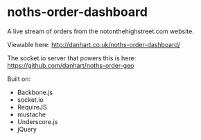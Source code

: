 noths-order-dashboard
=====================

A live stream of orders from the notonthehighstreet.com website.

Viewable here: http://danhart.co.uk/noths-order-dashboard/

The socket.io server that powers this is here: https://github.com/danhart/noths-order-geo

Built on:
 - Backbone.js
 - socket.io
 - RequireJS
 - mustache
 - Underscore.js
 - jQuery
